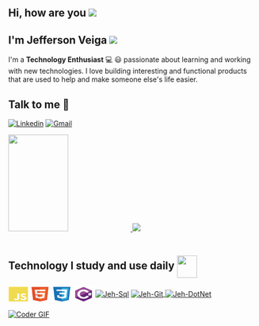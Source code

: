 ## Hi, how are you <img src="https://user-images.githubusercontent.com/42378118/110234147-e3259600-7f4e-11eb-95be-0c4047144dea.gif" width="30">
## I'm Jefferson Veiga <img src="https://media.giphy.com/media/VgCDAzcKvsR6OM0uWg/giphy.gif" width="50"> 

<p>I'm a <strong>Technology Enthusiast</strong> 💻 😃 passionate about learning and working with new technologies. I love building interesting and functional products that are used to help and make someone else's life easier.</p>

## Talk to me 📱

[![Linkedin](https://img.shields.io/badge/LinkedIn-0077B5?style=for-the-badge&logo=linkedin&logoColor=white)](https://www.linkedin.com/in/jefferson-veiga-4927aa163/)
[![Gmail](https://img.shields.io/badge/Gmail-D14836?style=for-the-badge&logo=gmail&logoColor=white)](mailto:jeffersondossantosveiga@gmail.com)

<div>
  <a href="https://github.com/jehveiga">
  <img width="49%" height="195px" src="https://awesome-github-stats.azurewebsites.net/user-stats/jehveiga?cardType=level&theme=calm&preferLogin=false&Background=FFFFFF00&Text=14B2EE&Title=55A48C&Border=DDDDDD00&Ring=55A48C" />
  <img height="180em" src="https://github-readme-stats.vercel.app/api/top-langs/?username=jehveiga&layout=compact&lang_count=16&theme=tokyonight">
  </a>
</div>

<br/>

<h2>Technology I study and use daily
  <img align="center" src="https://media0.giphy.com/media/gcOg6zLJc0hN6YZ2i4/giphy.gif?cid=ecf05e47802sgiy2w5q0ybug4ncwjadownwtcb7fwitn62jz&rid=giphy.gif&ct=s" height="45" width= 40px>
</h2>

<div>
  <a href="https://www.w3schools.com/js/default.asp" target="_blank"><img align="center" alt="Jeh-Js" height="30" width="40"             src="https://raw.githubusercontent.com/devicons/devicon/master/icons/javascript/javascript-plain.svg"></a> 
  <a href="https://www.w3schools.com/html/default.asp" target="_blank"><img align="center" alt="Jeh-HTML" height="30" width="40" src="https://raw.githubusercontent.com/devicons/devicon/master/icons/html5/html5-original.svg"></a>
  <a href="https://www.w3schools.com/css/default.asp" target="_blank"><img align="center" alt="Jeh-CSS" height="30" width="40" src="https://raw.githubusercontent.com/devicons/devicon/master/icons/css3/css3-original.svg"></a>
  <a href="https://www.w3schools.com/cs/index.php" target="_blank"><img align="center" alt="Jeh-Csharp" height="30" width="40" src="https://raw.githubusercontent.com/devicons/devicon/master/icons/csharp/csharp-original.svg"></a>
  <a href="https://www.w3schools.com/sql/default.asp" target="_blank"><img align="center" alt="Jeh-Sql" height="30" width="40" src="https://cdn.jsdelivr.net/gh/devicons/devicon/icons/microsoftsqlserver/microsoftsqlserver-plain-wordmark.svg"></a>
  <a href="https://git-scm.com/" target="_blank"> <img align="center" alt="Jeh-Git" height="30" width="40" src="https://www.vectorlogo.zone/logos/git-scm/git-scm-icon.svg"</a>
  <a href="https://learn.microsoft.com/pt-br/dotnet/" target="_blank"> <img align="center" alt="Jeh-DotNet" height="30" width="40" src="https://www.vectorlogo.zone/logos/dotnet/dotnet-vertical.svg"</a>
</div>
<br/>
  <img src="https://media.giphy.com/media/SWoSkN6DxTszqIKEqv/giphy.gif" alt="Coder GIF" width="500">
